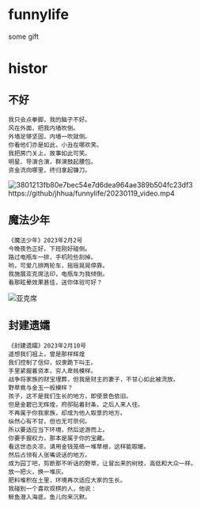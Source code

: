 # funnylife
some gift


# histor
## 不好
```
我只会点拳脚，我的脑子不好。
风在外面，把我内墙吹倒。
外墙足够坚固，内墙一吹就倒。
你看他们亦是如此，小丑在哪欢笑。
我把房门关上，故事如此可笑。
明星、导演合演，群演鼓起腰包。
资金流向哪里，终归拿起镰刀。
```
![3801213fb80e7bec54e7d6dea964ae389b504fc23df3](https://user-images.githubusercontent.com/69577632/216248224-8e115897-01b5-4951-810a-6b0e3a20aba1.jpg)
https://github/jhhua/funnylife/20230119_video.mp4



## 魔法少年
```
《魔法少年》2023年2月2号
今晚夜色正好，下班刚好碰倒。
路过电瓶车一排，手机险些刮掉。
哟，可爱几排两轮车，摇摇晃晃停靠。
我施展亚克席法印，电瓶车为我倾倒。
看那眩晕效果甚佳，送你体验可好？
```
![亚克席](https://user-images.githubusercontent.com/69577632/216749133-8660dc51-a703-42bb-8f4a-f6541cd2940a.jpeg)



## 封建遗孀
```
《封建遗孀》2023年2月10号
遥想我们祖上，曾是那样辉煌
我们控制了信仰，奴隶跪下叫王。
手里紧握着资本，穷人卑贱模样。
战争将家族的财宝埋葬，但我是财主的妻子，不甘心如此被流放。
野草竟与金玉一般模样？
孩子，这不是我们生长的地方，即使景色依旧。
但是金碧已无辉煌，府邸贴着封条，之后人来人往。
不再属于你我家族，却成为他人取景的地方。
纵然心有不甘，但也无可奈何。
所以要适应当下环境，然后逆游而上。
你要手握权力，那本是属于你的宝藏。
看这世态炎凉，请用金钱笼络一堆草根，这样能取暖。
然后占领有人张嘴说话的地方。
成为园丁吧，剪断那不听话的野草，让冒出来的树枝，高低和大众一样。
放一把火，换一堆灰。
肥料堆积在土里，环境再次适应大家的生长。
我碰到一个喜欢观棋的人，他说：
鲸鱼潜入海底，鱼儿向来沉默。
```
